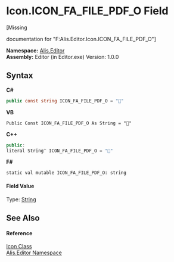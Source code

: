 # Icon.ICON_FA_FILE_PDF_O Field
 

\[Missing <summary> documentation for "F:Alis.Editor.Icon.ICON_FA_FILE_PDF_O"\]

**Namespace:**&nbsp;<a href="b150ade4-39de-a232-5f06-d3cdc1b2c538">Alis.Editor</a><br />**Assembly:**&nbsp;Editor (in Editor.exe) Version: 1.0.0

## Syntax

**C#**<br />
``` C#
public const string ICON_FA_FILE_PDF_O = ""
```

**VB**<br />
``` VB
Public Const ICON_FA_FILE_PDF_O As String = ""
```

**C++**<br />
``` C++
public:
literal String^ ICON_FA_FILE_PDF_O = ""
```

**F#**<br />
``` F#
static val mutable ICON_FA_FILE_PDF_O: string
```


#### Field Value
Type: <a href="https://docs.microsoft.com/dotnet/api/system.string" target="_blank">String</a>

## See Also


#### Reference
<a href="cc0f883c-67f8-f772-c6d7-a60b129f22a7">Icon Class</a><br /><a href="b150ade4-39de-a232-5f06-d3cdc1b2c538">Alis.Editor Namespace</a><br />
